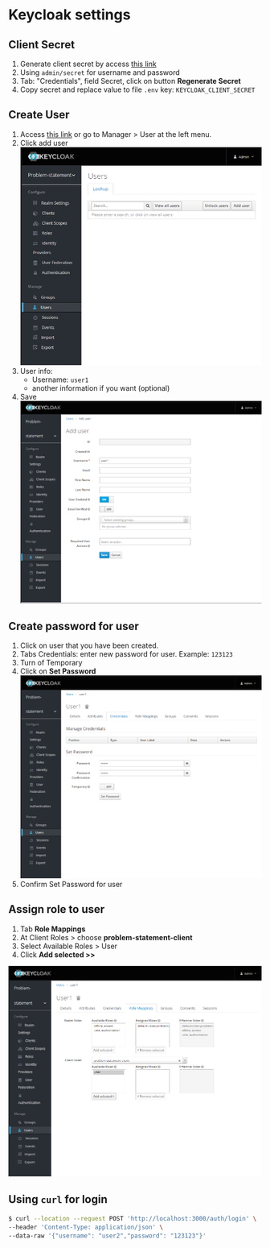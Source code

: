 # Keycloak settings

## Client Secret
1. Generate client secret by access [this link](http://localhost:8080/auth/admin/master/console/#/realms/problem-statement/clients/5092315f-01a8-4503-b515-c19730786378/credentials)
2. Using `admin/secret` for username and password
3. Tab: "Credentials", field Secret, click on button **Regenerate Secret**
4. Copy secret and replace value to file `.env` key: `KEYCLOAK_CLIENT_SECRET`

## Create User
1. Access [this link](http://localhost:8080/auth/admin/master/console/#/realms/problem-statement/users)
or go to Manager > User at the left menu.
2. Click add user![add-user.png](doc/add-user.png)
3. User info:
   - Username: `user1`
   - another information if you want (optional)
4. Save
![Save User](doc/save-add-user.png)
## Create password for user
1. Click on user that you have been created.
2. Tabs Credentials: enter new password for user. Example: `123123`
3. Turn of Temporary
4. Click on **Set Password**
![Set password for user](doc/set-password-user.png)
5. Confirm Set Password for user

## Assign role to user
1. Tab **Role Mappings** 
2. At Client Roles > choose **problem-statement-client** 
3. Select Available Roles > User
4. Click **Add selected >>**

![Assign role for user](doc/assign-role-for-user.png)

## Using `curl` for login

```bash
$ curl --location --request POST 'http://localhost:3000/auth/login' \
--header 'Content-Type: application/json' \
--data-raw '{"username": "user2","password": "123123"}'
```

